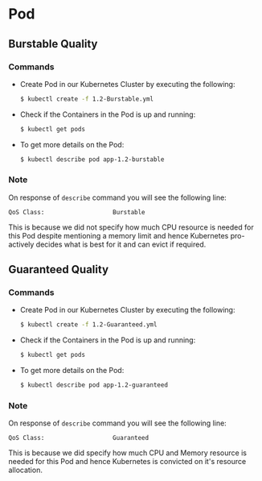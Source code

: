 # Pod

## Burstable Quality
### Commands

- Create Pod in our Kubernetes Cluster by executing the following:

  ```sh
  $ kubectl create -f 1.2-Burstable.yml
  ```

- Check if the Containers in the Pod is up and running:

  ```sh
  $ kubectl get pods
  ```

- To get more details on the Pod:

  ```sh
  $ kubectl describe pod app-1.2-burstable
  ```

### Note

On response of `describe` command you will see the following line:

```
QoS Class:                   Burstable
```

This is because we did not specify how much CPU resource is needed for this Pod despite mentioning a memory limit and hence Kubernetes pro-actively decides what is best for it and can evict if required.

## Guaranteed Quality
### Commands

- Create Pod in our Kubernetes Cluster by executing the following:

  ```sh
  $ kubectl create -f 1.2-Guaranteed.yml
  ```

- Check if the Containers in the Pod is up and running:

  ```sh
  $ kubectl get pods
  ```

- To get more details on the Pod:

  ```sh
  $ kubectl describe pod app-1.2-guaranteed
  ```

### Note

On response of `describe` command you will see the following line:

```
QoS Class:                   Guaranteed
```

This is because we did specify how much CPU and Memory resource is needed for this Pod and hence Kubernetes is convicted on it's resource allocation.
